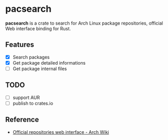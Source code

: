 # pacsearch

**pacsearch** is a crate to search for Arch Linux package repositories, official Web interface binding for Rust.

## Features

- [x] Search packages
- [x] Get package detailed informations
- [ ] Get package internal files

## TODO

- [ ] support AUR
- [ ] publish to crates.io

## Reference

- [Official repositories web interface - Arch Wiki](https://wiki.archlinux.org/title/Official_repositories_web_interface)

